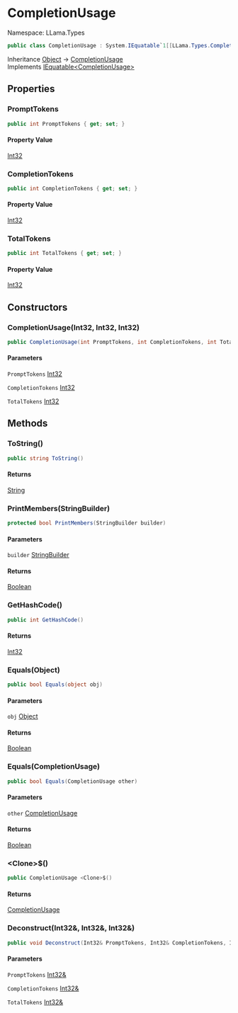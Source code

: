 # CompletionUsage

Namespace: LLama.Types

```csharp
public class CompletionUsage : System.IEquatable`1[[LLama.Types.CompletionUsage, LLamaSharp, Version=0.2.0.0, Culture=neutral, PublicKeyToken=null]]
```

Inheritance [Object](https://docs.microsoft.com/en-us/dotnet/api/system.object) → [CompletionUsage](./llama.types.completionusage.md)<br>
Implements [IEquatable&lt;CompletionUsage&gt;](https://docs.microsoft.com/en-us/dotnet/api/system.iequatable-1)

## Properties

### **PromptTokens**

```csharp
public int PromptTokens { get; set; }
```

#### Property Value

[Int32](https://docs.microsoft.com/en-us/dotnet/api/system.int32)<br>

### **CompletionTokens**

```csharp
public int CompletionTokens { get; set; }
```

#### Property Value

[Int32](https://docs.microsoft.com/en-us/dotnet/api/system.int32)<br>

### **TotalTokens**

```csharp
public int TotalTokens { get; set; }
```

#### Property Value

[Int32](https://docs.microsoft.com/en-us/dotnet/api/system.int32)<br>

## Constructors

### **CompletionUsage(Int32, Int32, Int32)**

```csharp
public CompletionUsage(int PromptTokens, int CompletionTokens, int TotalTokens)
```

#### Parameters

`PromptTokens` [Int32](https://docs.microsoft.com/en-us/dotnet/api/system.int32)<br>

`CompletionTokens` [Int32](https://docs.microsoft.com/en-us/dotnet/api/system.int32)<br>

`TotalTokens` [Int32](https://docs.microsoft.com/en-us/dotnet/api/system.int32)<br>

## Methods

### **ToString()**

```csharp
public string ToString()
```

#### Returns

[String](https://docs.microsoft.com/en-us/dotnet/api/system.string)<br>

### **PrintMembers(StringBuilder)**

```csharp
protected bool PrintMembers(StringBuilder builder)
```

#### Parameters

`builder` [StringBuilder](https://docs.microsoft.com/en-us/dotnet/api/system.text.stringbuilder)<br>

#### Returns

[Boolean](https://docs.microsoft.com/en-us/dotnet/api/system.boolean)<br>

### **GetHashCode()**

```csharp
public int GetHashCode()
```

#### Returns

[Int32](https://docs.microsoft.com/en-us/dotnet/api/system.int32)<br>

### **Equals(Object)**

```csharp
public bool Equals(object obj)
```

#### Parameters

`obj` [Object](https://docs.microsoft.com/en-us/dotnet/api/system.object)<br>

#### Returns

[Boolean](https://docs.microsoft.com/en-us/dotnet/api/system.boolean)<br>

### **Equals(CompletionUsage)**

```csharp
public bool Equals(CompletionUsage other)
```

#### Parameters

`other` [CompletionUsage](./llama.types.completionusage.md)<br>

#### Returns

[Boolean](https://docs.microsoft.com/en-us/dotnet/api/system.boolean)<br>

### **&lt;Clone&gt;$()**

```csharp
public CompletionUsage <Clone>$()
```

#### Returns

[CompletionUsage](./llama.types.completionusage.md)<br>

### **Deconstruct(Int32&, Int32&, Int32&)**

```csharp
public void Deconstruct(Int32& PromptTokens, Int32& CompletionTokens, Int32& TotalTokens)
```

#### Parameters

`PromptTokens` [Int32&](https://docs.microsoft.com/en-us/dotnet/api/system.int32&)<br>

`CompletionTokens` [Int32&](https://docs.microsoft.com/en-us/dotnet/api/system.int32&)<br>

`TotalTokens` [Int32&](https://docs.microsoft.com/en-us/dotnet/api/system.int32&)<br>
